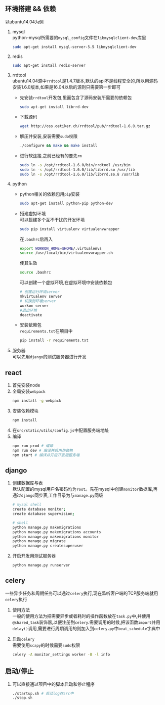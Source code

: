 ## 环境搭建 && 依赖

以ubuntu14.04为例

1. mysql  <br>
    python-mysql所需要的`mysql_config`文件在`libmysqlclient-dev`库里

    ```sh
    sudo apt-get install mysql-server-5.5 libmysqlclient-dev
    ```

2. redis  <br>
    ```sh
    sudo apt-get install redis-server
    ```

3. rrdtool  <br>
    ubuntu14.04源中`rrdtool`是1.4.7版本,默认的api不是线程安全的,所以用源码安装1.6.0版本,如果是16.04以后的源则只需要第一步即可
    * 先安装`rrdtool`开发包,里面包含了源码安装所需要的依赖包
        ```sh
        sudo apt-get install librrd-dev
        ```

    * 下载源码
        ```sh
        wget http://oss.oetiker.ch/rrdtool/pub/rrdtool-1.6.0.tar.gz
        ```

    * 解压并安装,安装需要`sudo`权限
        ```sh
        ./configure && make && make install
        ```

    * 进行软连接,之前已经有的要先`rm`
        ```sh
        sudo ln -s /opt/rrdtool-1.6.0/bin/rrdtool /usr/bin
        sudo ln -s /opt/rrdtool-1.6.0/lib/librrd.so /usr/lib
        sudo ln -s /opt/rrdtool-1.6.0/lib/librrd.so.8 /usr/lib
        ```

4. python
    * python相关的依赖包用`pip`安装
        ```sh
        sudo apt-get install python-pip python-dev
        ```

    * 搭建虚拟环境   <br>
        可以搭建多个互不干扰的开发环境
        ```sh
        sudo pip install virtualenv virtualenvwrapper
        ```

        在`.bashrc`后再入
        ```sh
        export WORKON_HOME=$HOME/.virtualenvs
        source /usr/local/bin/virtualenvwrapper.sh
        ```

        使其生效
        ```sh
        source .bashrc
        ```

        可以创建一个虚拟环境,在虚拟环境中安装依赖包
        ```sh
        # 创建运行环境server
        mkvirtualenv server
        # 切换到环境server
        workon server
        #退出环境
        deactivate
        ```

    * 安装依赖包  <br>
        `requirements.txt`在项目中
        ``` sh
        pip install -r requirements.txt
        ```

5. 服务器  <br>
    可以先用`django`的测试服务器进行开发

## react

1. 首先安装node
1. 全局安装`webpack`
    ``` sh
    npm install -g webpack
    ```
1. 安装依赖模块
    ``` sh
    npm install
    ```
1. 在`src/static/utils/config.js`中配置服务端地址
1. 编译
    ``` sh
    npm run prod # 编译
    npm run dev # 编译并启用热替换
    npm start # 编译并开启开发用服务端
    ```

## django

1. 创建数据库与表  <br>
    默认配置的mysql用户名密码均为`root`。先在mysql中创建`monitor`数据库,再通过`django`同步表,工作目录为与`manage.py`同级
    ``` sh
    # mysql shell
    create database monitor;
    create database supervision;

    # shell
    python manage.py makemigrations
    python manage.py makemigrations accounts
    python manage.py makemigrations monitor
    python manage.py migrate
    python manage.py createsuperuser
    ```

2. 开启开发用测试服务器
    ``` sh
    python manage.py runserver
    ```

## celery
一些异步任务和周期任务可以通过`celery`执行,现在监听客户端的TCP服务端就用`celery`执行

1. 使用方法  <br>
    一般的使用方法为把需要异步或者耗时的操作函数放在`task.py`中,并使用`@shared_task`装饰器,以便注册到`celery`.需要调用的时候,把该函数`import`并用`delay()`调用,需要进行周期调用的则加入到`celery.py`中`beat_schedule`字典中
2. 启动`celery`  <br>
    需要使用`scapy`的时候需要`sudo`权限
    
    ``` sh
    celery -A monitor_settings worker -B -l info
    ```

## 启动/停止

1. 可以直接通过项目中的脚本启动和停止程序
    ``` sh
    ./startup.sh # 启动log在src中
    ./stop.sh
    ```











